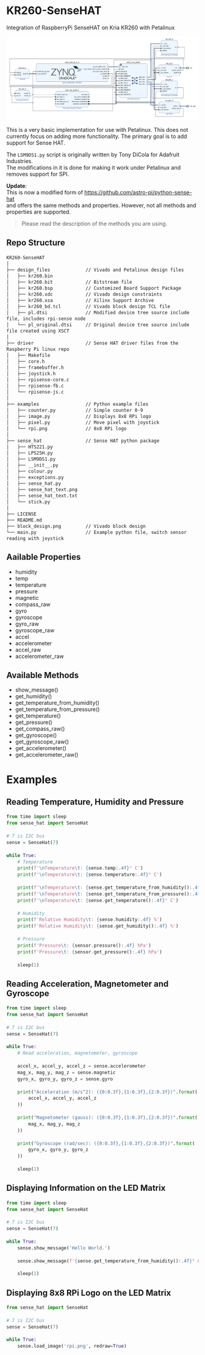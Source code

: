# KR260-SenseHAT

Integration of RaspberryPi SenseHAT on Kria KR260 with Petalinux

![Block Design](block_design.png)

This is a very basic implementation for use with Petalinux. This does not currently focus on adding more functionality.
The primary goal is to add support for Sense HAT.

The `LSM9DS1.py` script is originally written by Tony DiCola for Adafruit Industries.  
The modifications in it is done for making it work under Petalinux and removes support for SPI.

**Update**:  
This is now a modified form of https://github.com/astro-pi/python-sense-hat  
and offers the same methods and properties. However, not all methods and  
properties are supported.

> Please read the description of the methods you are using.

## Repo Structure

```tree
KR260-SenseHAT
│
├── design_files             // Vivado and Petalinux design files
│   ├── kr260.bin
│   ├── kr260.bit            // Bitstream file
│   ├── kr260.bsp            // Customized Board Support Package
│   ├── kr260.xdc            // Vivado design constraints
│   ├── kr260.xsa            // Xilinx Support Archive
│   ├── kr260_bd.tcl         // Vivado block design TCL file
│   ├── pl.dtsi              // Modified device tree source include file, includes rpi-sense node
│   └── pl_original.dtsi     // Original device tree source include file created using XSCT
│
├── driver                   // Sense HAT driver files from the Raspberry Pi linux repo
│   ├── Makefile
│   ├── core.h
│   ├── framebuffer.h
│   ├── joystick.h
│   ├── rpisense-core.c
│   ├── rpisense-fb.c
│   └── rpisense-js.c
│
├── examples                 // Python example files
│   ├── counter.py           // Simple counter 0-9
│   ├── image.py             // Displays 8x8 RPi logo
│   ├── pixel.py             // Move pixel with joystick
│   └── rpi.png              // 8x8 RPi logo
│
├── sense_hat                // Sense HAT python package
│   ├── HTS221.py
│   ├── LPS25H.py
│   ├── LSM9DS1.py
│   ├── __init__.py
│   ├── colour.py
│   ├── exceptions.py
│   ├── sense_hat.py
│   ├── sense_hat_text.png
│   ├── sense_hat_text.txt
│   └── stick.py
│
├── LICENSE
├── README.md
├── block_design.png         // Vivado block design
└── main.py                  // Example python file, switch sensor reading with joystick
```

## Aailable Properties

-   humidity
-   temp
-   temperature
-   pressure
-   magnetic
-   compass_raw
-   gyro
-   gyroscope
-   gyro_raw
-   gyroscope_raw
-   accel
-   accelerometer
-   accel_raw
-   accelerometer_raw

## Available Methods

-   show_message()
-   get_humidity()
-   get_temperature_from_humidity()
-   get_temperature_from_pressure()
-   get_temperature()
-   get_pressure()
-   get_compass_raw()
-   get_gyroscope()
-   get_gyroscope_raw()
-   get_accelerometer()
-   get_accelerometer_raw()

# Examples

## Reading Temperature, Humidity and Pressure

```py
from time import sleep
from sense_hat import SenseHat

# 7 is I2C bus
sense = SenseHat(7)

while True:
    # Temperature
    print(f'\nTemperature\t: {sense.temp:.4f}° C')
    print(f'\nTemperature\t: {sense.temperature:.4f}° C')

    print(f'\nTemperature\t: {sense.get_temperature_from_humidity():.4f}° C')
    print(f'\nTemperature\t: {sense.get_temperature_from_pressure():.4f}° C')
    print(f'\nTemperature\t: {sense.get_temperature():.4f}° C')

    # Humidity
    print(f'Relative Humidity\t: {sense.humidity:.4f} %')
    print(f'Relative Humidity\t: {sense.get_humidity():.4f} %')

    # Pressure
    print(f'Pressure\t: {sensor.pressure():.4f} hPa')
    print(f'Pressure\t: {sensor.get_pressure():.4f} hPa')

    sleep(1)
```

## Reading Acceleration, Magnetometer and Gyroscope

```py
from time import sleep
from sense_hat import SenseHat

# 7 is I2C bus
sense = SenseHat(7)

while True:
    # Read acceleration, magnetometer, gyroscope

    accel_x, accel_y, accel_z = sense.accelerometer
    mag_x, mag_y, mag_z = sense.magnetic
    gyro_x, gyro_y, gyro_z = sense.gyro

    print("Acceleration (m/s^2): ({0:0.3f},{1:0.3f},{2:0.3f})".format(
        accel_x, accel_y, accel_z
    ))

    print("Magnetometer (gauss): ({0:0.3f},{1:0.3f},{2:0.3f})".format(
        mag_x, mag_y, mag_z
    ))

    print("Gyroscope (rad/sec): ({0:0.3f},{1:0.3f},{2:0.3f})".format(
        gyro_x, gyro_y, gyro_z
    ))

    sleep(1)

```

## Displaying Information on the LED Matrix

```py
from time import sleep
from sense_hat import SenseHat

# 7 is I2C bus
sense = SenseHat(7)

while True:
    sense.show_message('Hello World.')

    sense.show_message(f'{sense.get_temperature_from_humidity():.4f}° C')

    sleep(1)

```

## Displaying 8x8 RPi Logo on the LED Matrix

```py
from sense_hat import SenseHat

# 7 is I2C bus
sense = SenseHat(7)

while True:
    sense.load_image('rpi.png', redraw=True)

```
